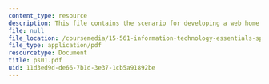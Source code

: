 ```yaml
---
content_type: resource
description: This file contains the scenario for developing a web home page.
file: null
file_location: /coursemedia/15-561-information-technology-essentials-spring-2005/11d3ed9dde667b1d3e371cb5a91892be_ps01.pdf
file_type: application/pdf
resourcetype: Document
title: ps01.pdf
uid: 11d3ed9d-de66-7b1d-3e37-1cb5a91892be
---
```

